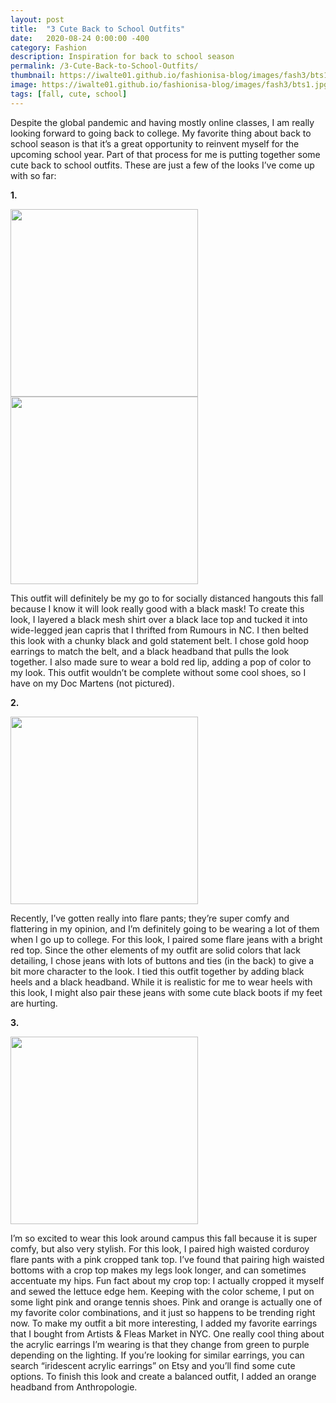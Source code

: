 ```yaml
---
layout: post
title:  "3 Cute Back to School Outfits"
date:   2020-08-24 0:00:00 -400
category: Fashion
description: Inspiration for back to school season
permalink: /3-Cute-Back-to-School-Outfits/
thumbnail: https://iwalte01.github.io/fashionisa-blog/images/fash3/bts1.jpg
image: https://iwalte01.github.io/fashionisa-blog/images/fash3/bts1.jpg
tags: [fall, cute, school]
---
```

<style>
.lst-item {
	font-weight: bold;
}
</style>

Despite the global pandemic and having mostly online classes, I am really looking forward to going back to college. My favorite thing about back to school season is that it’s a great opportunity to reinvent myself for the upcoming school year. Part of that process for me is putting together some cute back to school outfits. These are just a few of the looks I’ve come up with so far:

<p class="lst-item">1.</p>
<img src="/fashionisa-blog/images/fash3/bts_thumbnail.jpg" height="300px">
<img src="/fashionisa-blog/images/fash3/bts1.jpg" height="300px">

This outfit will definitely be my go to for socially distanced hangouts this fall because I know it will look really good with a black mask! To create this look, I layered a black mesh shirt over a black lace top and tucked it into wide-legged jean capris that I thrifted from Rumours in NC. I then belted this look with a chunky black and gold statement belt. I chose gold hoop earrings to match the belt, and a black headband that pulls the look together. I also made sure to wear a bold red lip, adding a pop of color to my look. This outfit wouldn’t be complete without some cool shoes, so I have on my Doc Martens (not pictured).

<p class="lst-item">2.</p>
<img src="/fashionisa-blog/images/fash3/bts2.jpg" height="300px">

Recently, I’ve gotten really into flare pants; they’re super comfy and flattering in my opinion, and I’m definitely going to be wearing a lot of them when I go up to college. For this look, I paired some flare jeans with a bright red top. Since the other elements of my outfit are solid colors that lack detailing, I chose jeans with lots of buttons and ties (in the back) to give a bit more character to the look. I tied this outfit together by adding black heels and a black headband. While it is realistic for me to wear heels with this look, I might also pair these jeans with some cute black boots if my feet are hurting. 

<p class="lst-item">3.</p>
<img src="/fashionisa-blog/images/fash3/bts3.jpg" height="300px">

I’m so excited to wear this look around campus this fall because it is super comfy, but also very stylish. For this look, I paired high waisted corduroy flare pants with a pink cropped tank top. I’ve found that pairing high waisted bottoms with a crop top makes my legs look longer, and can sometimes accentuate my hips. Fun fact about my crop top: I actually cropped it myself and sewed the lettuce edge hem. Keeping with the color scheme, I put on some light pink and orange tennis shoes. Pink and orange is actually one of my favorite color combinations, and it just so happens to be trending right now. To make my outfit a bit more interesting, I added my favorite earrings that I bought from Artists & Fleas Market in NYC. One really cool thing about the acrylic earrings I’m wearing is that they change from green to purple depending on the lighting. If you’re looking for similar earrings, you can search “iridescent acrylic earrings” on Etsy and you’ll find some cute options. To finish this look and create a balanced outfit, I added an orange headband from Anthropologie.